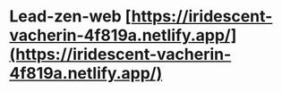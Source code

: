 
# Lead-zen-web [https://iridescent-vacherin-4f819a.netlify.app/](https://iridescent-vacherin-4f819a.netlify.app/)
